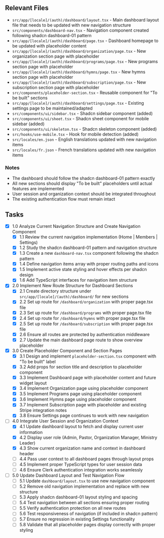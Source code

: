 ## Relevant Files

- `src/app/[locale]/(auth)/dashboard/layout.tsx` - Main dashboard layout file that needs to be updated with new navigation structure
- `src/components/dashboard-nav.tsx` - Navigation component created following shadcn dashboard-01 pattern
- `src/app/[locale]/(auth)/dashboard/page.tsx` - Dashboard homepage to be updated with placeholder content
- `src/app/[locale]/(auth)/dashboard/organization/page.tsx` - New organization section page with placeholder
- `src/app/[locale]/(auth)/dashboard/programs/page.tsx` - New programs section page with placeholder
- `src/app/[locale]/(auth)/dashboard/hymns/page.tsx` - New hymns section page with placeholder
- `src/app/[locale]/(auth)/dashboard/subscription/page.tsx` - New subscription section page with placeholder
- `src/components/placeholder-section.tsx` - Reusable component for "To be built" sections
- `src/app/[locale]/(auth)/dashboard/settings/page.tsx` - Existing settings page to be maintained/adapted
- `src/components/ui/sidebar.tsx` - Shadcn sidebar component (added)
- `src/components/ui/sheet.tsx` - Shadcn sheet component for mobile sidebar (added)
- `src/components/ui/skeleton.tsx` - Shadcn skeleton component (added)
- `src/hooks/use-mobile.tsx` - Hook for mobile detection (added)
- `src/locales/en.json` - English translations updated with new navigation items
- `src/locales/fr.json` - French translations updated with new navigation items

### Notes

- The dashboard should follow the shadcn dashboard-01 pattern exactly
- All new sections should display "To be built" placeholders until actual features are implemented
- User session and organization context should be integrated throughout
- The existing authentication flow must remain intact

## Tasks

- [x] 1.0 Analyze Current Navigation Structure and Create Navigation Component
  - [x] 1.1 Review the current navigation implementation (Home | Members | Settings)
  - [x] 1.2 Study the shadcn dashboard-01 pattern and navigation structure
  - [x] 1.3 Create a new `dashboard-nav.tsx` component following the shadcn pattern
  - [x] 1.4 Define navigation items array with proper routing paths and icons
  - [x] 1.5 Implement active state styling and hover effects per shadcn design
  - [x] 1.6 Add TypeScript interfaces for navigation item structure

- [x] 2.0 Implement New Route Structure for Dashboard Sections
  - [x] 2.1 Create directory structure under `src/app/[locale]/(auth)/dashboard/` for new sections
  - [x] 2.2 Set up route for `/dashboard/organization` with proper page.tsx file
  - [x] 2.3 Set up route for `/dashboard/programs` with proper page.tsx file
  - [x] 2.4 Set up route for `/dashboard/hymns` with proper page.tsx file
  - [x] 2.5 Set up route for `/dashboard/subscription` with proper page.tsx file
  - [x] 2.6 Ensure all routes are protected by authentication middleware
  - [x] 2.7 Update the main dashboard page route to show overview placeholder

- [x] 3.0 Create Placeholder Component and Section Pages
  - [x] 3.1 Design and implement `placeholder-section.tsx` component with "To be built" label
  - [x] 3.2 Add props for section title and description to placeholder component
  - [x] 3.3 Implement Dashboard page with placeholder content and future widget layout
  - [x] 3.4 Implement Organization page using placeholder component
  - [x] 3.5 Implement Programs page using placeholder component
  - [x] 3.6 Implement Hymns page using placeholder component
  - [x] 3.7 Implement Subscription page with placeholder and existing Stripe integration notes
  - [x] 3.8 Ensure Settings page continues to work with new navigation

- [ ] 4.0 Integrate User Session and Organization Context
  - [x] 4.1 Update dashboard layout to fetch and display current user information
  - [x] 4.2 Display user role (Admin, Pastor, Organization Manager, Ministry Leader)
  - [x] 4.3 Show current organization name and context in dashboard header
  - [ ] 4.4 Pass user context to all dashboard pages through layout props
  - [ ] 4.5 Implement proper TypeScript types for user session data
  - [ ] 4.6 Ensure Clerk authentication integration works seamlessly

- [ ] 5.0 Update Dashboard Layout and Test Navigation Flow
  - [ ] 5.1 Update `dashboard/layout.tsx` to use new navigation component
  - [ ] 5.2 Remove old navigation implementation and replace with new structure
  - [ ] 5.3 Apply shadcn dashboard-01 layout styling and spacing
  - [ ] 5.4 Test navigation between all sections ensuring proper routing
  - [ ] 5.5 Verify authentication protection on all new routes
  - [ ] 5.6 Test responsiveness of navigation (if included in shadcn pattern)
  - [ ] 5.7 Ensure no regression in existing Settings functionality
  - [ ] 5.8 Validate that all placeholder pages display correctly with proper styling
